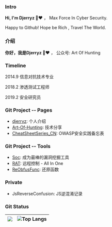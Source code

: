 ### Intro

**Hi, I'm Djerryz 👋**❤️ ， Max Force In Cyber Security.

Happy to Github! Hope be Rich , Travel The World.



### 介绍

**你好，我是Djerryz 👋**❤️ ， 公众号: Art Of Hunting 




### Timeline
2014.9 信息对抗技术专业

2018.2 渗透测试工程师

2019.2 安全研究员



### Git Project -- Pages

* [djerryz](https://github.com/djerryz): 个人介绍
* [Art-Of-Hunting](https://github.com/djerryz/Art-Of-Hunting): 技术分享
* [CheatSheetSeries_CN](https://github.com/djerryz/CheatSheetSeries_CN): OWASP安全实践备忘表



### Git Project -- Tools

* [Soc](https://github.com/djerryz/Soc): 成为最棒的漏洞挖掘工具
* [RAT](https://github.com/djerryz/RAT):  远程控制 - All In One
* [ReObfusFunc](https://github.com/djerryz/ReObfusFunc):  还原函数



### Private

* JsReverseConfusion:  JS逆混淆记录



### Git Status

| ![](https://github-readme-stats.vercel.app/api?username=djerryz&show_icons=true&hide_title=false&theme=cobalt) | ![Top Langs](https://github-readme-stats.vercel.app/api/top-langs/?username=djerryz&layout=compact) |
| ------------------------------------------------------------ | ------------------------------------------------------------ |

